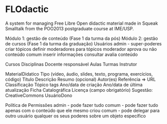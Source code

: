 FLOdactic
=========

A system for managing Free Libre Open didactic material made in Squeak Smalltalk from the POO2013 postgraduate course at IME/USP.


Módulo 1: gestão de conteúdo (Fase 1 da turma da pós)
Módulo 2: gestão de cursos (Fase 1 da turma da graduação)
Usuários
   admin - super-poderes
      criar tópicos
      definir moderadores para tópicos
   moderador
      aprova ou não conteúdo
   comum
      inserir informações
      consultar
      avalia conteúdo

Cursos
  Disciplinas
     Docente responsável
     Aulas
     Turmas
         Instrutor

MaterialDidatico
   Tipo (vídeo, áudio, slides, texto, programa, exercícios, código)
   Título
   Descrição
  Resumo (opcional)
   Autor(es)
   Referência => URL
   Classificação
		Tópico
      tags
   Ano/data de criação
   Ano/data de última atualização
   Ficha Catalográfica
   Licença (campo obrigatório) Sugestão: CreativeCommons
   UsuárioDono

Política de Permissões
    admin - pode fazer tudo
    comum - pode fazer tudo apenas com o conteúdo que ele mesmo criou
    comum - pode delegar para outro usuário qualquer os seus poderes sobre um objeto específico
